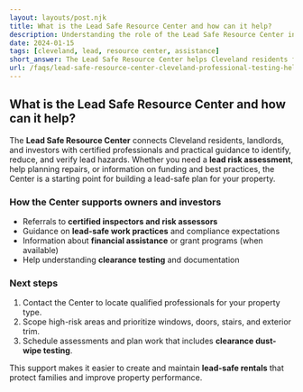 ```yaml
---
layout: layouts/post.njk
title: What is the Lead Safe Resource Center and how can it help?
description: Understanding the role of the Lead Safe Resource Center in Cleveland and how they help residents with lead testing
date: 2024-01-15
tags: [cleveland, lead, resource center, assistance]
short_answer: The Lead Safe Resource Center helps Cleveland residents find qualified lead risk assessors and provides guidance on lead safety and professional services.
url: /faqs/lead-safe-resource-center-cleveland-professional-testing-help
---
```

<h2>What is the Lead Safe Resource Center and how can it help?</h2>
<p>The <strong>Lead Safe Resource Center</strong> connects Cleveland residents, landlords, and investors with certified professionals and practical guidance to identify, reduce, and verify lead hazards. Whether you need a <strong>lead risk assessment</strong>, help planning repairs, or information on funding and best practices, the Center is a starting point for building a lead-safe plan for your property.</p>
<h3>How the Center supports owners and investors</h3>
<ul>
  <li>Referrals to <strong>certified inspectors and risk assessors</strong></li>
  <li>Guidance on <strong>lead-safe work practices</strong> and compliance expectations</li>
  <li>Information about <strong>financial assistance</strong> or grant programs (when available)</li>
  <li>Help understanding <strong>clearance testing</strong> and documentation</li>
</ul>
<h3>Next steps</h3>
<ol>
  <li>Contact the Center to locate qualified professionals for your property type.</li>
  <li>Scope high-risk areas and prioritize windows, doors, stairs, and exterior trim.</li>
  <li>Schedule assessments and plan work that includes <strong>clearance dust-wipe testing</strong>.</li>
</ol>
<p>This support makes it easier to create and maintain <strong>lead-safe rentals</strong> that protect families and improve property performance.</p>
